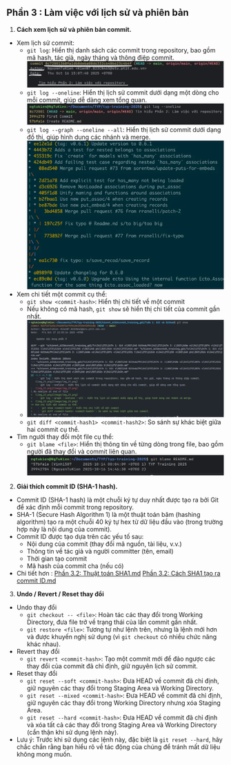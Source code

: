 ## Phần 3 : Làm việc với lịch sử và phiên bản    
1. **Cách xem lịch sử và phiên bản commit.**
* Xem lịch sử commit:
   - `git log`: Hiển thị danh sách các commit trong repository, bao gồm mã hash, tác giả, ngày tháng và thông điệp commit.
  ![img_21.png](Image/img_21.png)
   - `git log --oneline`: Hiển thị lịch sử commit dưới dạng một dòng cho mỗi commit, giúp dễ dàng xem tổng quan.
  ![img_22.png](Image/img_22.png)
   - `git log --graph --oneline --all`: Hiển thị lịch sử commit dưới dạng đồ thị, giúp hình dung các nhánh và merge.
  ![img.png](Image/img_23.png)
* Xem chi tiết một commit cụ thể:
    - `git show <commit-hash>`: Hiển thị chi tiết về một commit
    - Nếu không có mã hash, `git show` sẽ hiển thị chi tiết của commit gần nhất.
    - ![img.png](Image/img_24.png)
    - `git diff <commit-hash1> <commit-hash2>`: So sánh sự khác biệt giữa hai commit cụ thể.
* Tìm người thay đổi một file cụ thể:
    - `git blame <file>`: Hiển thị thông tin về từng dòng trong file, bao gồm người đã thay đổi và commit liên quan.
  ![img.png](Image/img_26.png)
2. **Giải thích commit ID (SHA-1 hash).**
* Commit ID (SHA-1 hash) là một chuỗi ký tự duy nhất được tạo ra bởi Git để xác định mỗi commit trong repository.
* SHA-1 (Secure Hash Algorithm 1) là một thuật toán băm (hashing algorithm) tạo ra một chuỗi 40 ký tự hex từ dữ liệu đầu vào (trong trường hợp này là nội dung của commit).
* Commit ID được tạo dựa trên các yếu tố sau:
   - Nội dung của commit (thay đổi mã nguồn, tài liệu, v.v.)
   - Thông tin về tác giả và người committer (tên, email)
   - Thời gian tạo commit
   - Mã hash của commit cha (nếu có)
* Chi tiết hơn :
    [Phần 3.2: Thuật toán SHA1.md](Ph%E1%BA%A7n%203.2%3A%20Thu%E1%BA%ADt%20to%C3%A1n%20SHA1.md)
    [Phần 3.2: Cách SHA1 tạo ra commit ID.md](Ph%E1%BA%A7n%203.2%3A%20C%C3%A1ch%20SHA1%20t%E1%BA%A1o%20ra%20commit%20ID.md)
3. **Undo / Revert / Reset thay đổi**
- Undo thay đổi
   - `git checkout -- <file>`: Hoàn tác các thay đổi trong Working Directory, đưa file trở về trạng thái của lần commit gần nhất.
   - `git restore <file>`: Tương tự như lệnh trên, nhưng là lệnh mới hơn và được khuyến nghị sử dụng (vì `git checkout` có nhiều chức năng khác nhau).
- Revert thay đổi
   - `git revert <commit-hash>`: Tạo một commit mới để đảo ngược các thay đổi của commit đã chỉ định, giữ nguyên lịch sử commit.
- Reset thay đổi
   - `git reset --soft <commit-hash>`: Đưa HEAD về commit đã chỉ định, giữ nguyên các thay đổi trong Staging Area và Working Directory.
   - `git reset --mixed <commit-hash>`: Đưa HEAD về commit đã chỉ định, giữ nguyên các thay đổi trong Working Directory nhưng xóa Staging Area.
   - `git reset --hard <commit-hash>`: Đưa HEAD về commit đã chỉ định và xóa tất cả các thay đổi trong Staging Area và Working Directory (cẩn thận khi sử dụng lệnh này).
- Lưu ý: Trước khi sử dụng các lệnh này, đặc biệt là `git reset --hard`, hãy chắc chắn rằng bạn hiểu rõ về tác động của chúng để tránh mất dữ liệu không mong muốn.
